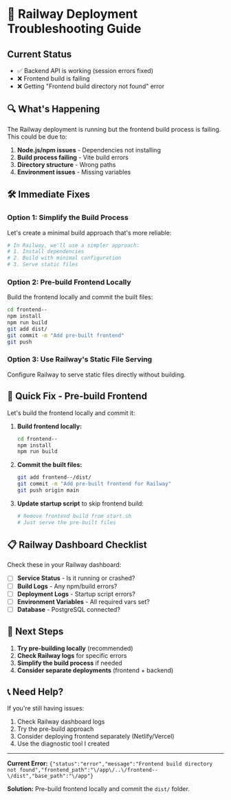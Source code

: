 # 🚨 Railway Deployment Troubleshooting Guide

## Current Status
- ✅ Backend API is working (session errors fixed)
- ❌ Frontend build is failing
- ❌ Getting "Frontend build directory not found" error

## 🔍 What's Happening

The Railway deployment is running but the frontend build process is failing. This could be due to:

1. **Node.js/npm issues** - Dependencies not installing
2. **Build process failing** - Vite build errors
3. **Directory structure** - Wrong paths
4. **Environment issues** - Missing variables

## 🛠️ Immediate Fixes

### Option 1: Simplify the Build Process
Let's create a minimal build approach that's more reliable:

```bash
# In Railway, we'll use a simpler approach:
# 1. Install dependencies
# 2. Build with minimal configuration
# 3. Serve static files
```

### Option 2: Pre-build Frontend Locally
Build the frontend locally and commit the built files:

```bash
cd frontend--
npm install
npm run build
git add dist/
git commit -m "Add pre-built frontend"
git push
```

### Option 3: Use Railway's Static File Serving
Configure Railway to serve static files directly without building.

## 🔧 Quick Fix - Pre-build Frontend

Let's build the frontend locally and commit it:

1. **Build frontend locally:**
   ```bash
   cd frontend--
   npm install
   npm run build
   ```

2. **Commit the built files:**
   ```bash
   git add frontend--/dist/
   git commit -m "Add pre-built frontend for Railway"
   git push origin main
   ```

3. **Update startup script** to skip frontend build:
   ```bash
   # Remove frontend build from start.sh
   # Just serve the pre-built files
   ```

## 📋 Railway Dashboard Checklist

Check these in your Railway dashboard:

- [ ] **Service Status** - Is it running or crashed?
- [ ] **Build Logs** - Any npm/build errors?
- [ ] **Deployment Logs** - Startup script errors?
- [ ] **Environment Variables** - All required vars set?
- [ ] **Database** - PostgreSQL connected?

## 🚀 Next Steps

1. **Try pre-building locally** (recommended)
2. **Check Railway logs** for specific errors
3. **Simplify the build process** if needed
4. **Consider separate deployments** (frontend + backend)

## 📞 Need Help?

If you're still having issues:
1. Check Railway dashboard logs
2. Try the pre-build approach
3. Consider deploying frontend separately (Netlify/Vercel)
4. Use the diagnostic tool I created

---

**Current Error:** `{"status":"error","message":"Frontend build directory not found","frontend_path":"\/app\/..\/frontend--\/dist","base_path":"\/app"}`

**Solution:** Pre-build frontend locally and commit the `dist/` folder.
